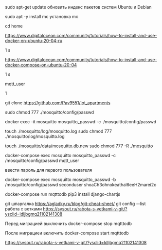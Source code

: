sudo apt-get update обновить индекс пакетов систем Ubuntu и Debian 

sudo apt -y install mc установка mc

cd home

https://www.digitalocean.com/community/tutorials/how-to-install-and-use-docker-on-ubuntu-20-04-ru

1 s

https://www.digitalocean.com/community/tutorials/how-to-install-and-use-docker-compose-on-ubuntu-20-04

1 s

mqtt_user


1

git clone https://github.com/Pav9551/iot_apartments

sudo chmod 777 ./mosquitto/config/passwd

docker exec -it mosquitto mosquitto_passwd -c  /mosquitto/config/passwd

touch ./mosquitto/log/mosquitto.log
sudo chmod 777 ./mosquitto/log/mosquitto.log

touch ./mosquitto/data/mosquitto.db.new
sudo chmod 777 -R ./mosquitto

docker-compose exec mosquitto mosquitto_passwd -c /mosquitto/config/passwd mqtt_user

ввести пароль для первого пользователя

docker-compose exec mosquitto mosquitto_passwd -b /mosquitto/config/passwd seconduser shoaCh3ohnokeathal6eeH2marei2o


docker-compose run mqtttodb  pip3 install django-chartjs

git шпаргалка 
https://agladky.ru/blog/git-cheat-sheet/
git config --list
работа с ветками
https://sysout.ru/rabota-s-vetkami-v-git/?ysclid=ldljbgmq21102141308

Перед миграцией выключить 
docker-compose stop mqtttodb

После миграциеи включить 
docker-compose start mqtttodb

https://sysout.ru/rabota-s-vetkami-v-git/?ysclid=ldljbgmq21102141308

